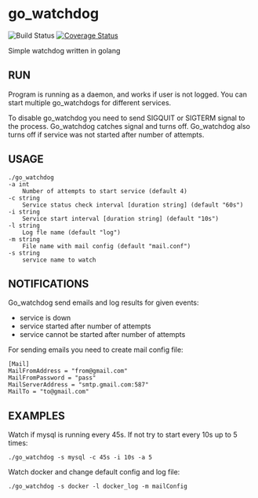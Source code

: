 # go_watchdog

![Build Status](https://travis-ci.org/kpiotrowski/go_watchdog.svg?branch=master)
[![Coverage Status](https://coveralls.io/repos/github/kpiotrowski/go_watchdog/badge.svg?branch=master)](https://coveralls.io/github/kpiotrowski/go_watchdog?branch=master)

Simple watchdog written in golang

## RUN
Program is running as a daemon, and works if user is not logged.
You can start multiple go_watchdogs for different services.
 
To disable go_watchdog you need to send SIGQUIT or SIGTERM signal to the process. Go_watchdog catches signal and turns off.
Go_watchdog also turns off if service was not started after number of attempts. 


## USAGE
```
./go_watchdog
-a int
    Number of attempts to start service (default 4)
-c string
    Service status check interval [duration string] (default "60s")
-i string
    Service start interval [duration string] (default "10s")
-l string
    Log fle name (default "log")
-m string
    File name with mail config (default "mail.conf")
-s string
    service name to watch

```

## NOTIFICATIONS

Go_watchdog send emails and log results for given events:

- service is down
- service started after number of attempts
- service cannot be started after number of attempts

For sending emails you need to create mail config file:
```
[Mail]
MailFromAddress = "from@gmail.com"
MailFromPassword = "pass"
MailServerAddress = "smtp.gmail.com:587"
MailTo = "to@gmail.com"
```

## EXAMPLES

Watch if mysql is running every 45s. If not try to start every 10s up to 5 times:

`./go_watchdog -s mysql -c 45s -i 10s -a 5`

Watch docker and change default config and log file:

`./go_watchdog -s docker -l docker_log -m mailConfig`

